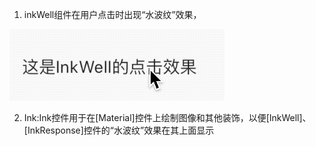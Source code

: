 1. inkWell组件在用户点击时出现“水波纹”效果，

![avartar](../../../assets/InkWell.gif)

2. Ink:Ink控件用于在[Material]控件上绘制图像和其他装饰，以便[InkWell]、[InkResponse]控件的“水波纹”效果在其上面显示